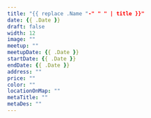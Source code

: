 ```yaml
---
title: "{{ replace .Name "-" " " | title }}"
date: {{ .Date }}
draft: false
width: 12
image: ""
meetup: ""
meetupDate: {{ .Date }}
startDate: {{ .Date }}
endDate: {{ .Date }}
address: ""
price: ""
color: ""
locationOnMap: ""
metaTitle: ""
metaDes: ""
---
```


